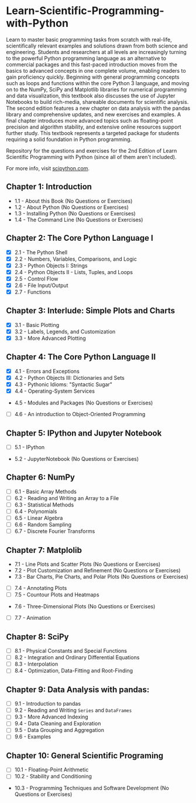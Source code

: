 # Learn-Scientific-Programming-with-Python
Learn to master basic programming tasks from scratch with real-life, scientifically relevant examples and solutions drawn from both science and engineering. Students and researchers at all levels are increasingly turning to the powerful Python programming language as an alternative to commercial packages and this fast-paced introduction moves from the basics to advanced concepts in one complete volume, enabling readers to gain proficiency quickly. Beginning with general programming concepts such as loops and functions within the core Python 3 language, and moving on to the NumPy, SciPy and Matplotlib libraries for numerical programming and data visualization, this textbook also discusses the use of Jupyter Notebooks to build rich-media, shareable documents for scientific analysis. The second edition features a new chapter on data analysis with the pandas library and comprehensive updates, and new exercises and examples. A final chapter introduces more advanced topics such as floating-point precision and algorithm stability, and extensive online resources support further study. This textbook represents a targeted package for students requiring a solid foundation in Python programming.

Repository for the questions and exercises for the 2nd Edition of Learn Scientific Programming with Python (since all of them aren't included).

For more info, visit [scipython.com](https://scipython.com/).

## Chapter 1: Introduction
- 1.1 - About this Book (No Questions or Exercises)
- 1.2 - About Python (No Questions or Exercises)
- 1.3 - Installing Python (No Questions or Exercises)
- 1.4 - The Command Line (No Questions or Exercises)

## Chapter 2: The Core Python Language I
- [X] 2.1 - The Python Shell
- [X] 2.2 - Numbers, Variables, Comparisons, and Logic
- [X] 2.3 - Python Objects I: Strings
- [X] 2.4 - Python Objects II - Lists, Tuples, and Loops
- [X] 2.5 - Control Flow
- [X] 2.6 - File Input/Output
- [X] 2.7 - Functions

## Chapter 3: Interlude: Simple Plots and Charts
- [X] 3.1 - Basic Plotting
- [X] 3.2 - Labels, Legends, and Customization
- [X] 3.3 - More Advanced Plotting

## Chapter 4: The Core Python Language II
- [X] 4.1 - Errors and Exceptions
- [X] 4.2 - Python Objects III: Dictionaries and Sets
- [X] 4.3 - Pythonic Idioms: "Syntactic Sugar"
- [X] 4.4 - Operating-System Services
- 4.5 - Modules and Packages (No Questions or Exercises)
- [ ] 4.6 - An introduction to Object-Oriented Programming

## Chapter 5: IPython and Jupyter Notebook
 - [ ] 5.1 - IPython
 - 5.2 - JupyterNotebook (No Questions or Exercises)

## Chapter 6: NumPy
 - [ ] 6.1 - Basic Array Methods
 - [ ] 6.2 - Reading and Writing an Array to a File
 - [ ] 6.3 - Statistical Methods
 - [ ] 6.4 - Polynomials
 - [ ] 6.5 - Linear Algebra
 - [ ] 6.6 - Random Sampling
 - [ ] 6.7 - Discrete Fourier Transforms

## Chapter 7: Matplolib
 -  7.1 - Line Plots and Scatter Plots (No Questions or Exercises)
 - 7.2 - Plot Customization and Refinement (No Questions or Exercises)
 - 7.3 - Bar Charts, Pie Charts, and Polar Plots (No Questions or Exercises)
 - [ ] 7.4 - Annotating Plots
 - [ ] 7.5 - Countour Plots and Heatmaps
 -  7.6 - Three-Dimensional Plots (No Questions or Exercises)
 - [ ] 7.7 - Animation

## Chapter 8: SciPy
 - [ ] 8.1 - Physical Constants and Special Functions
 - [ ] 8.2 - Integration and Ordinary Differential Equations
 - [ ] 8.3 - Interpolation
 - [ ] 8.4 - Optimization, Data-Fitting and Root-Finding

## Chapter 9: Data Analysis with pandas:
 - [ ] 9.1 - Introduction to pandas
 - [ ] 9.2 - Reading and Writing `Series` and `DataFrames`
 - [ ] 9.3 - More Advanced Indexing
 - [ ] 9.4 - Data Cleaning and Exploration
 - [ ] 9.5 - Data Grouping and Aggregation
 - [ ] 9.6 - Examples

## Chapter 10: General Scientific Programing
 - [ ] 10.1 - Floating-Point Arithmetic
 - [ ] 10.2 - Stability and Conditioning
 - 10.3 - Programming Techniques and Software Development (No Questions or Exercises)

